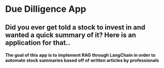 #  Due Dilligence App
## Did you ever get told a stock to invest in and wanted a quick summary of it? Here is an application for that..
#### The goal of this app is to implement RAG through LangChain in order to automate stock summaries based off of written articles by professionals
